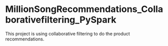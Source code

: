 # MillionSongRecommendations_Collaborativefiltering_PySpark
This project is using collaborative filtering to do the product recommendations.
